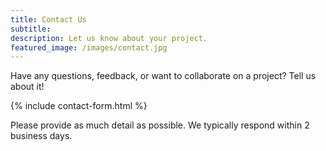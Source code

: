 ```yaml
---
title: Contact Us
subtitle:
description: Let us know about your project.
featured_image: /images/contact.jpg
---
```


Have any questions, feedback, or want to collaborate on a project? Tell us about it!

{% include contact-form.html %}

Please provide as much detail as possible. We typically respond within 2 business days.
